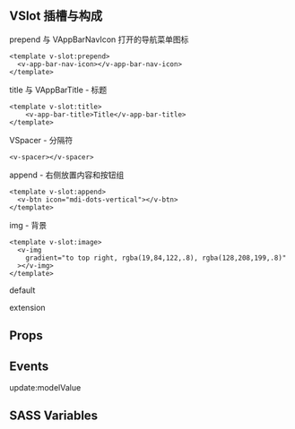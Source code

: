 ## VSlot 插槽与构成

prepend 与 VAppBarNavIcon 打开的导航菜单图标

	<template v-slot:prepend>
	  <v-app-bar-nav-icon></v-app-bar-nav-icon>
	</template>	

title 与 VAppBarTitle - 标题

	<template v-slot:title>
		<v-app-bar-title>Title</v-app-bar-title>
	</template>

VSpacer - 分隔符

	<v-spacer></v-spacer>

append - 右侧放置内容和按钮组

	<template v-slot:append>
	  <v-btn icon="mdi-dots-vertical"></v-btn>
	</template>

img - 背景

	<template v-slot:image>
	  <v-img
	    gradient="to top right, rgba(19,84,122,.8), rgba(128,208,199,.8)"
	  ></v-img>
	</template>	

default

extension



## Props

## Events

update:modelValue

## SASS Variables